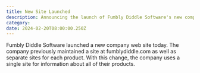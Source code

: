 ```yaml
---
title: New Site Launched
description: Announcing the launch of Fumbly Diddle Software's new company web site.
category: 
date: 2024-02-20T08:00:00.250Z
---
```


Fumbly Diddle Software launched a new company web site today. The company previously maintained a site at fumblydiddle.com as well as separate sites for each product. With this change, the company uses a single site for information about all of their products.
